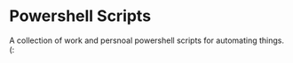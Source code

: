 # Powershell Scripts

A collection of work and persnoal powershell scripts for automating things. (:
